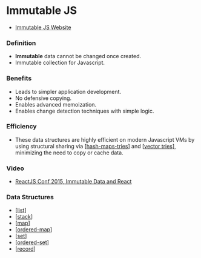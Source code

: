 # Immutable JS

- [Immutable JS Website](https://immutable-js.github.io/immutable-js/)

### Definition

- **Immutable** data cannot be changed once created.
- Immutable collection for Javascript.

### Benefits

- Leads to simpler application development.
- No defensive copying.
- Enables advanced memoization.
- Enables change detection techniques with simple logic.

### Efficiency

- These data structures are highly efficient on modern Javascript VMs by using structural sharing via [[hash-maps-tries]] and [[vector tries]], minimizing the need to copy or cache data.

### Video

- [ReactJS Conf 2015, Immutable Data and React](https://www.youtube.com/watch?v=I7IdS-PbEgI&feature=youtu.be)

### Data Structures

- [[list]]
- [[stack]]
- [[map]]
- [[ordered-map]]
- [[set]]
- [[ordered-set]]
- [[record]]

[//begin]: # "Autogenerated link references for markdown compatibility"
[hash-maps-tries]: hash-maps-tries "Hash Map Tries"
[vector tries]: vector-tries "Vector Tries"
[list]: list "List"
[stack]: stack "Stack"
[map]: map "Map"
[ordered-map]: ordered-map "Ordered Map"
[set]: set "Set"
[ordered-set]: ordered-set "Ordered Set"
[record]: record "Record"
[//end]: # "Autogenerated link references"
